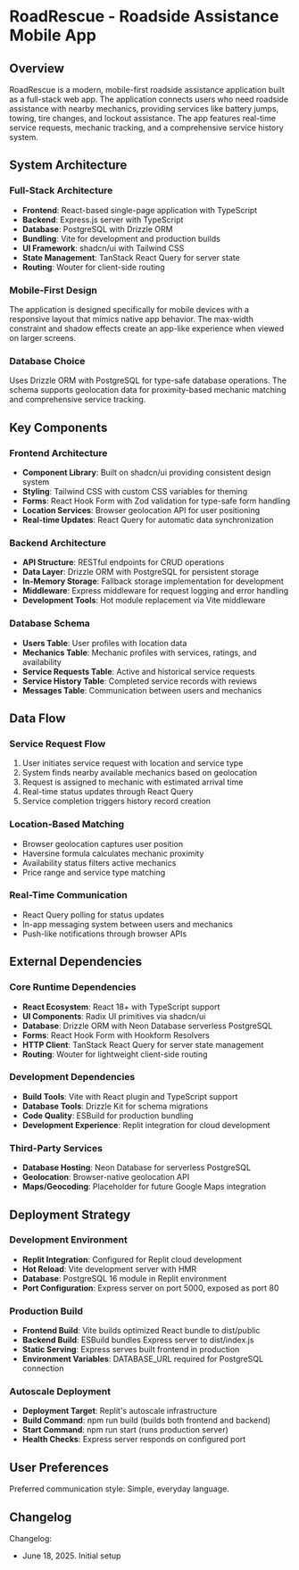 # RoadRescue - Roadside Assistance Mobile App

## Overview

RoadRescue is a modern, mobile-first roadside assistance application built as a full-stack web app. The application connects users who need roadside assistance with nearby mechanics, providing services like battery jumps, towing, tire changes, and lockout assistance. The app features real-time service requests, mechanic tracking, and a comprehensive service history system.

## System Architecture

### Full-Stack Architecture
- **Frontend**: React-based single-page application with TypeScript
- **Backend**: Express.js server with TypeScript
- **Database**: PostgreSQL with Drizzle ORM
- **Bundling**: Vite for development and production builds
- **UI Framework**: shadcn/ui with Tailwind CSS
- **State Management**: TanStack React Query for server state
- **Routing**: Wouter for client-side routing

### Mobile-First Design
The application is designed specifically for mobile devices with a responsive layout that mimics native app behavior. The max-width constraint and shadow effects create an app-like experience when viewed on larger screens.

### Database Choice
Uses Drizzle ORM with PostgreSQL for type-safe database operations. The schema supports geolocation data for proximity-based mechanic matching and comprehensive service tracking.

## Key Components

### Frontend Architecture
- **Component Library**: Built on shadcn/ui providing consistent design system
- **Styling**: Tailwind CSS with custom CSS variables for theming
- **Forms**: React Hook Form with Zod validation for type-safe form handling
- **Location Services**: Browser geolocation API for user positioning
- **Real-time Updates**: React Query for automatic data synchronization

### Backend Architecture
- **API Structure**: RESTful endpoints for CRUD operations
- **Data Layer**: Drizzle ORM with PostgreSQL for persistent storage
- **In-Memory Storage**: Fallback storage implementation for development
- **Middleware**: Express middleware for request logging and error handling
- **Development Tools**: Hot module replacement via Vite middleware

### Database Schema
- **Users Table**: User profiles with location data
- **Mechanics Table**: Mechanic profiles with services, ratings, and availability
- **Service Requests Table**: Active and historical service requests
- **Service History Table**: Completed service records with reviews
- **Messages Table**: Communication between users and mechanics

## Data Flow

### Service Request Flow
1. User initiates service request with location and service type
2. System finds nearby available mechanics based on geolocation
3. Request is assigned to mechanic with estimated arrival time
4. Real-time status updates through React Query
5. Service completion triggers history record creation

### Location-Based Matching
- Browser geolocation captures user position
- Haversine formula calculates mechanic proximity
- Availability status filters active mechanics
- Price range and service type matching

### Real-Time Communication
- React Query polling for status updates
- In-app messaging system between users and mechanics
- Push-like notifications through browser APIs

## External Dependencies

### Core Runtime Dependencies
- **React Ecosystem**: React 18+ with TypeScript support
- **UI Components**: Radix UI primitives via shadcn/ui
- **Database**: Drizzle ORM with Neon Database serverless PostgreSQL
- **Forms**: React Hook Form with Hookform Resolvers
- **HTTP Client**: TanStack React Query for server state management
- **Routing**: Wouter for lightweight client-side routing

### Development Dependencies
- **Build Tools**: Vite with React plugin and TypeScript support
- **Database Tools**: Drizzle Kit for schema migrations
- **Code Quality**: ESBuild for production bundling
- **Development Experience**: Replit integration for cloud development

### Third-Party Services
- **Database Hosting**: Neon Database for serverless PostgreSQL
- **Geolocation**: Browser-native geolocation API
- **Maps/Geocoding**: Placeholder for future Google Maps integration

## Deployment Strategy

### Development Environment
- **Replit Integration**: Configured for Replit cloud development
- **Hot Reload**: Vite development server with HMR
- **Database**: PostgreSQL 16 module in Replit environment
- **Port Configuration**: Express server on port 5000, exposed as port 80

### Production Build
- **Frontend Build**: Vite builds optimized React bundle to dist/public
- **Backend Build**: ESBuild bundles Express server to dist/index.js
- **Static Serving**: Express serves built frontend in production
- **Environment Variables**: DATABASE_URL required for PostgreSQL connection

### Autoscale Deployment
- **Deployment Target**: Replit's autoscale infrastructure
- **Build Command**: npm run build (builds both frontend and backend)
- **Start Command**: npm run start (runs production server)
- **Health Checks**: Express server responds on configured port

## User Preferences

Preferred communication style: Simple, everyday language.

## Changelog

Changelog:
- June 18, 2025. Initial setup